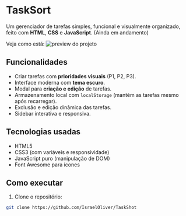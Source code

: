 # TaskSort

Um gerenciador de tarefas simples, funcional e visualmente organizado, feito com **HTML**, **CSS** e **JavaScript**. (Ainda em andamento)

Veja como está: ![preview do projeto](https://raw.githubusercontent.com/IsraelOliver/TaskShot/main/assets/demo.gif)

## Funcionalidades

- Criar tarefas com **prioridades visuais** (P1, P2, P3).
- Interface moderna com **tema escuro**.
- Modal para **criação e edição** de tarefas.
- Armazenamento local com `localStorage` (mantém as tarefas mesmo após recarregar).
- Exclusão e edição dinâmica das tarefas.
- Sidebar interativa e responsiva.

## Tecnologias usadas

- HTML5
- CSS3 (com variáveis e responsividade)
- JavaScript puro (manipulação de DOM)
- Font Awesome para ícones

## Como executar

1. Clone o repositório:
```bash
git clone https://github.com/IsraelOliver/TaskShot
